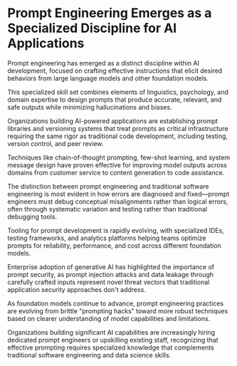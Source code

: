 # Prompt Engineering Emerges as a Specialized Discipline for AI Applications

Prompt engineering has emerged as a distinct discipline within AI development, focused on crafting effective instructions that elicit desired behaviors from large language models and other foundation models.

This specialized skill set combines elements of linguistics, psychology, and domain expertise to design prompts that produce accurate, relevant, and safe outputs while minimizing hallucinations and biases.

Organizations building AI-powered applications are establishing prompt libraries and versioning systems that treat prompts as critical infrastructure requiring the same rigor as traditional code development, including testing, version control, and peer review.

Techniques like chain-of-thought prompting, few-shot learning, and system message design have proven effective for improving model outputs across domains from customer service to content generation to code assistance.

The distinction between prompt engineering and traditional software engineering is most evident in how errors are diagnosed and fixed—prompt engineers must debug conceptual misalignments rather than logical errors, often through systematic variation and testing rather than traditional debugging tools.

Tooling for prompt development is rapidly evolving, with specialized IDEs, testing frameworks, and analytics platforms helping teams optimize prompts for reliability, performance, and cost across different foundation models.

Enterprise adoption of generative AI has highlighted the importance of prompt security, as prompt injection attacks and data leakage through carefully crafted inputs represent novel threat vectors that traditional application security approaches don't address.

As foundation models continue to advance, prompt engineering practices are evolving from brittle "prompting hacks" toward more robust techniques based on clearer understanding of model capabilities and limitations.

Organizations building significant AI capabilities are increasingly hiring dedicated prompt engineers or upskilling existing staff, recognizing that effective prompting requires specialized knowledge that complements traditional software engineering and data science skills.